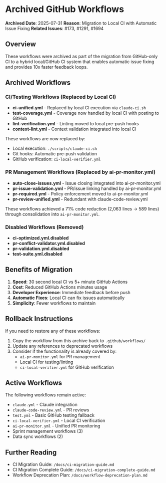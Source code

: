 # Archived GitHub Workflows

**Archived Date**: 2025-07-31
**Reason**: Migration to Local CI with Automatic Issue Fixing
**Related Issues**: #173, #1291, #1694

## Overview

These workflows were archived as part of the migration from GitHub-only CI to a hybrid local/GitHub CI system that enables automatic issue fixing and provides 10x faster feedback loops.

## Archived Workflows

### CI/Testing Workflows (Replaced by Local CI)
- **ci-unified.yml** - Replaced by local CI execution via `claude-ci.sh`
- **test-coverage.yml** - Coverage now handled by local CI with posting to GitHub
- **lint-verification.yml** - Linting moved to local pre-push hooks
- **context-lint.yml** - Context validation integrated into local CI

These workflows are now replaced by:
- Local execution: `./scripts/claude-ci.sh`
- Git hooks: Automatic pre-push validation
- GitHub verification: `ci-local-verifier.yml`

### PR Management Workflows (Replaced by ai-pr-monitor.yml)
- **auto-close-issues.yml** - Issue closing integrated into ai-pr-monitor.yml
- **pr-issue-validation.yml** - PR/issue linking handled by ai-pr-monitor.yml
- **pr-required.yml** - Policy enforcement moved to ai-pr-monitor.yml
- **pr-review-unified.yml** - Redundant with claude-code-review.yml

These workflows achieved a 71% code reduction (2,063 lines → 589 lines) through consolidation into `ai-pr-monitor.yml`.

### Disabled Workflows (Removed)
- **ci-optimized.yml.disabled**
- **pr-conflict-validator.yml.disabled**
- **pr-validation.yml.disabled**
- **test-suite.yml.disabled**

## Benefits of Migration

1. **Speed**: 30 second local CI vs 5+ minute GitHub Actions
2. **Cost**: Reduced GitHub Actions minutes usage
3. **Developer Experience**: Immediate feedback before push
4. **Automatic Fixes**: Local CI can fix issues automatically
5. **Simplicity**: Fewer workflows to maintain

## Rollback Instructions

If you need to restore any of these workflows:

1. Copy the workflow from this archive back to `.github/workflows/`
2. Update any references to deprecated workflows
3. Consider if the functionality is already covered by:
   - `ai-pr-monitor.yml` for PR management
   - Local CI for testing/linting
   - `ci-local-verifier.yml` for GitHub verification

## Active Workflows

The following workflows remain active:
- `claude.yml` - Claude integration
- `claude-code-review.yml` - PR reviews
- `test.yml` - Basic GitHub testing fallback
- `ci-local-verifier.yml` - Local CI verification
- `ai-pr-monitor.yml` - Unified PR monitoring
- Sprint management workflows (3)
- Data sync workflows (2)

## Further Reading

- CI Migration Guide: `/docs/ci-migration-guide.md`
- CI Migration Complete Guide: `/docs/ci-migration-complete-guide.md`
- Workflow Deprecation Plan: `/docs/workflow-deprecation-plan.md`
